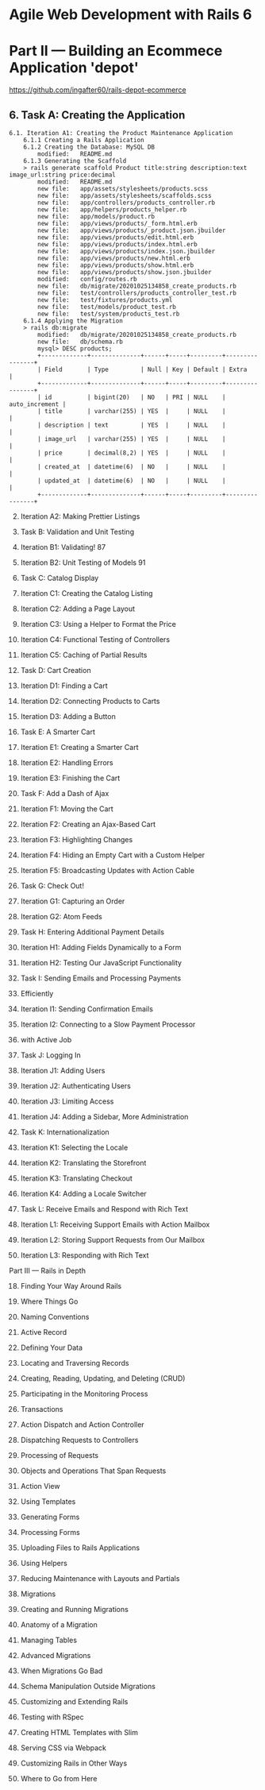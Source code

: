# Agile Web Development with Rails 6 
# Part II — Building an Ecommece Application 'depot'
https://github.com/ingafter60/rails-depot-ecommerce

## 6. Task A: Creating the Application

	6.1. Iteration A1: Creating the Product Maintenance Application
		6.1.1 Creating a Rails Application
		6.1.2 Creating the Database: MySQL DB
        	modified:   README.md
        6.1.3 Generating the Scaffold
		> rails generate scaffold Product title:string description:text image_url:string price:decimal
	        modified:   README.md
	        new file:   app/assets/stylesheets/products.scss
	        new file:   app/assets/stylesheets/scaffolds.scss
	        new file:   app/controllers/products_controller.rb
	        new file:   app/helpers/products_helper.rb
	        new file:   app/models/product.rb
	        new file:   app/views/products/_form.html.erb
	        new file:   app/views/products/_product.json.jbuilder
	        new file:   app/views/products/edit.html.erb
	        new file:   app/views/products/index.html.erb
	        new file:   app/views/products/index.json.jbuilder
	        new file:   app/views/products/new.html.erb
	        new file:   app/views/products/show.html.erb
	        new file:   app/views/products/show.json.jbuilder
	        modified:   config/routes.rb
	        new file:   db/migrate/20201025134858_create_products.rb
	        new file:   test/controllers/products_controller_test.rb
	        new file:   test/fixtures/products.yml
	        new file:   test/models/product_test.rb
	        new file:   test/system/products_test.rb
        6.1.4 Applying the Migration
        > rails db:migrate
	        modified:   db/migrate/20201025134858_create_products.rb
	        new file:   db/schema.rb
			mysql> DESC products;
			+-------------+--------------+------+-----+---------+----------------+
			| Field       | Type         | Null | Key | Default | Extra          |
			+-------------+--------------+------+-----+---------+----------------+
			| id          | bigint(20)   | NO   | PRI | NULL    | auto_increment |
			| title       | varchar(255) | YES  |     | NULL    |                |
			| description | text         | YES  |     | NULL    |                |
			| image_url   | varchar(255) | YES  |     | NULL    |                |
			| price       | decimal(8,2) | YES  |     | NULL    |                |
			| created_at  | datetime(6)  | NO   |     | NULL    |                |
			| updated_at  | datetime(6)  | NO   |     | NULL    |                |
			+-------------+--------------+------+-----+---------+----------------+

2. Iteration A2: Making Prettier Listings

7. Task B: Validation and Unit Testing

1. Iteration B1: Validating! 87
2. Iteration B2: Unit Testing of Models 91

8. Task C: Catalog Display

1. Iteration C1: Creating the Catalog Listing
2. Iteration C2: Adding a Page Layout
3. Iteration C3: Using a Helper to Format the Price
4. Iteration C4: Functional Testing of Controllers
5. Iteration C5: Caching of Partial Results

9. Task D: Cart Creation

1. Iteration D1: Finding a Cart
2. Iteration D2: Connecting Products to Carts
3. Iteration D3: Adding a Button

10. Task E: A Smarter Cart

1. Iteration E1: Creating a Smarter Cart
2. Iteration E2: Handling Errors
3. Iteration E3: Finishing the Cart

11. Task F: Add a Dash of Ajax

1. Iteration F1: Moving the Cart
2. Iteration F2: Creating an Ajax-Based Cart
3. Iteration F3: Highlighting Changes
4. Iteration F4: Hiding an Empty Cart with a Custom Helper
5. Iteration F5: Broadcasting Updates with Action Cable

12. Task G: Check Out!

1. Iteration G1: Capturing an Order
2. Iteration G2: Atom Feeds

13. Task H: Entering Additional Payment Details

1. Iteration H1: Adding Fields Dynamically to a Form 
2. Iteration H2: Testing Our JavaScript Functionality 

14. Task I: Sending Emails and Processing Payments

1. Efficiently
2. Iteration I1: Sending Confirmation Emails
3. Iteration I2: Connecting to a Slow Payment Processor
4. with Active Job

15. Task J: Logging In

1. Iteration J1: Adding Users
2. Iteration J2: Authenticating Users
3. Iteration J3: Limiting Access
4. Iteration J4: Adding a Sidebar, More Administration

16. Task K: Internationalization

1. Iteration K1: Selecting the Locale
2. Iteration K2: Translating the Storefront
3. Iteration K3: Translating Checkout
4. Iteration K4: Adding a Locale Switcher

17. Task L: Receive Emails and Respond with Rich Text

1. Iteration L1: Receiving Support Emails with Action Mailbox
2. Iteration L2: Storing Support Requests from Our Mailbox
3. Iteration L3: Responding with Rich Text

Part III — Rails in Depth

18. Finding Your Way Around Rails

1. Where Things Go
2. Naming Conventions

19. Active Record

1. Defining Your Data
2. Locating and Traversing Records
3. Creating, Reading, Updating, and Deleting (CRUD)
4. Participating in the Monitoring Process
5. Transactions

20. Action Dispatch and Action Controller

1. Dispatching Requests to Controllers
2. Processing of Requests
3. Objects and Operations That Span Requests

21. Action View

1. Using Templates
2. Generating Forms
3. Processing Forms
4. Uploading Files to Rails Applications
5. Using Helpers
6. Reducing Maintenance with Layouts and Partials

22. Migrations

1. Creating and Running Migrations
2. Anatomy of a Migration
3. Managing Tables
4. Advanced Migrations
5. When Migrations Go Bad
6. Schema Manipulation Outside Migrations

23. Customizing and Extending Rails

1. Testing with RSpec
2. Creating HTML Templates with Slim
3. Serving CSS via Webpack
4. Customizing Rails in Other Ways
5. Where to Go from Here